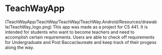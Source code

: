 # TeachWayApp
(TeachWayApp/TeachWay/TeachWay/TeachWay.Android/Resources/drawable/TeachWay_logo.png)
This app was made as a project for CS 441. It is intended for students who want to become teachers and need to accomplish certain requirements. 
Users are able to check off requirements for Undergraduate and Post Baccaclaureate and keep track of their progess along the way.
